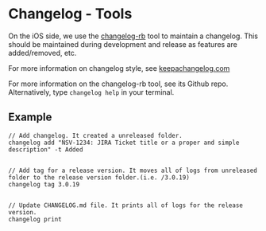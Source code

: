 # Changelog - Tools

On the iOS side, we use the [changelog-rb](https://github.com/pinglamb/changelog-rb) tool to maintain a changelog. This should be maintained during development and release as features are added/removed, etc.

For more information on changelog style, see [keepachangelog.com](keepachangelog.com)

For more information on the changelog-rb tool, see its Github repo. Alternatively, type `changelog help` in your terminal.



## Example
```
// Add changelog. It created a unreleased folder.
changelog add "NSV-1234: JIRA Ticket title or a proper and simple description" -t Added
 
 
// Add tag for a release version. It moves all of logs from unreleased folder to the release version folder.(i.e. /3.0.19)
changelog tag 3.0.19
 
 
// Update CHANGELOG.md file. It prints all of logs for the release version.
changelog print
```


